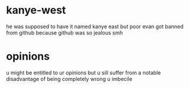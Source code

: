# kanye-west
he was supposed to have it named kanye east but poor evan got banned from github because github was so jealous smh

# opinions
u might be entitled to ur opinions but u sill suffer from a notable disadvantage of being completely wrong u imbecile